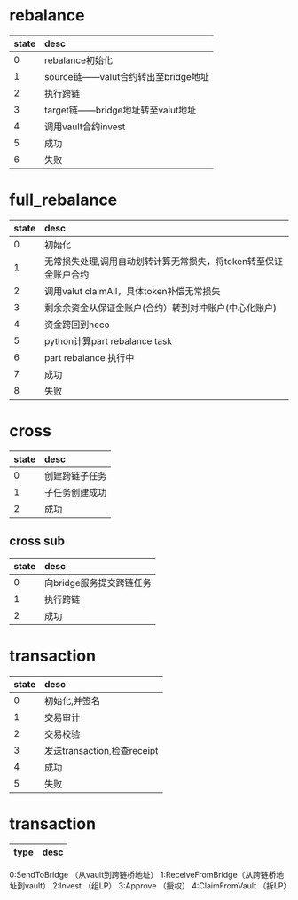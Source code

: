 # rebalance
|state|desc|
|:----|:---|
|0|rebalance初始化|
|1|source链——valut合约转出至bridge地址|
|2|执行跨链|
|3|target链——bridge地址转至valut地址|
|4|调用vault合约invest|
|5|成功|
|6|失败|

# full_rebalance
|state|desc|
|:----|:---|
|0|初始化|
|1|无常损失处理,调用自动划转计算无常损失，将token转至保证金账户合约|
|2|调用valut claimAll，具体token补偿无常损失|
|3|剩余余资金从保证金账户(合约）转到对冲账户(中心化账户)|
|4|资金跨回到heco|
|5|python计算part rebalance task|
|6|part rebalance 执行中|
|7|成功|
|8|失败|

# cross
|state|desc|
|:----|:---|
|0|创建跨链子任务|
|1|子任务创建成功|
|2|成功|

## cross sub
|state|desc|
|:----|:---|
|0|向bridge服务提交跨链任务|
|1|执行跨链|
|2|成功|

# transaction
|state|desc|
|:----|:---|
|0|初始化,并签名|
|1|交易审计|
|2|交易校验|
|3|发送transaction,检查receipt|
|4|成功|
|5|失败|
# transaction
|type|desc|
|:----|:---|
0:SendToBridge （从vault到跨链桥地址）
1:ReceiveFromBridge（从跨链桥地址到vault）
2:Invest （组LP）
3:Approve （授权）
4:ClaimFromVault （拆LP）
